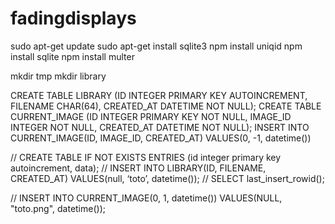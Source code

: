 # fadingdisplays

sudo apt-get update
sudo apt-get install sqlite3
npm install uniqid
npm install sqlite
npm install multer


mkdir tmp
mkdir library


CREATE TABLE LIBRARY (ID INTEGER PRIMARY KEY AUTOINCREMENT, FILENAME CHAR(64), CREATED_AT DATETIME NOT NULL);
CREATE TABLE CURRENT_IMAGE (ID INTEGER PRIMARY KEY NOT NULL, IMAGE_ID INTEGER NOT NULL, CREATED_AT DATETIME NOT NULL);
INSERT INTO CURRENT_IMAGE(ID, IMAGE_ID, CREATED_AT) VALUES(0, -1, datetime())


// CREATE TABLE IF NOT EXISTS ENTRIES (id integer primary key autoincrement, data);
// INSERT INTO LIBRARY(ID, FILENAME, CREATED_AT) VALUES(null, ‘toto’, datetime());
// SELECT last_insert_rowid();


// INSERT INTO CURRENT_IMAGE(0, 1, datetime()) VALUES(NULL, "toto.png", datetime());
